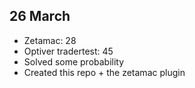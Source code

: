 ## 26 March
- Zetamac: 28
- Optiver tradertest: 45
- Solved some probability
- Created this repo + the zetamac plugin